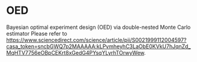 # OED
 Bayesian optimal experiment design (OED) via double-nested Monte Carlo estimator
Please refer to https://www.sciencedirect.com/science/article/pii/S0021999112004597?casa_token=sncbGWQ7p2MAAAAA:kLPvmheyhC3LaObE0KVkU7hJqnZd_MqHTV7756eOBpCEKrt8xGedG4PYsqYLyrhTOrwyWew.
